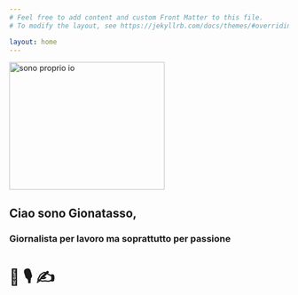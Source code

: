 ```yaml
---
# Feel free to add content and custom Front Matter to this file.
# To modify the layout, see https://jekyllrb.com/docs/themes/#overriding-theme-defaults

layout: home
---
```

<img src="https://frapiocov.github.io/leggere-morra/assets/images/gion.jpg" alt="sono proprio io" width="280" height="230">

## Ciao sono Gionatasso, 
### Giornalista per lavoro ma soprattutto per passione 
# 📰 🎙️ ✍️
